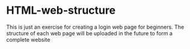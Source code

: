 # HTML-web-structure
This is just an exercise for creating a login web page for beginners. The structure of each web page will be uploaded in the future to form a complete website
